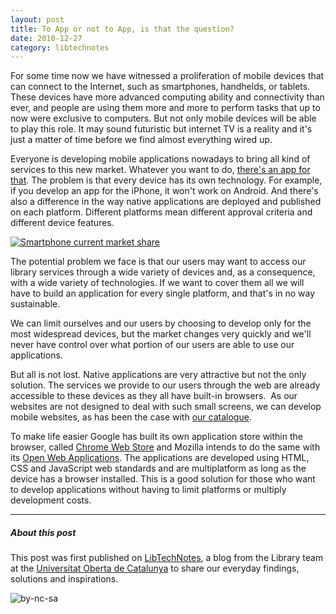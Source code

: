 ```yaml
---
layout: post
title: To App or not to App, is that the question?
date: 2010-12-27
category: libtechnotes
---
```


For some time now we have witnessed a proliferation of mobile devices that can connect to the Internet, such as smartphones, handhelds, or tablets. These devices have more advanced computing ability and connectivity than ever, and people are using them more and more to perform tasks that up to now were exclusive to computers. But not only mobile devices will be able to play this role. It may sound futuristic but internet TV is a reality and it's just a matter of time before we find almost everything wired up.

Everyone is developing mobile applications nowadays to bring all kind of services to this new market. Whatever you want to do, [there's an app for that](http://www.youtube.com/watch?v=EhkxDIr0y2U). The problem is that every device has its own technology. For example, if you develop an app for the iPhone, it won't work on Android. And there's also a difference in the way native applications are deployed and published on each platform. Different platforms mean different approval criteria and different device features.

[![Smartphone current market share](http://labs.biblioteca.uoc.edu/blog/wp-content/uploads/2010/12/Smartphone_share_current.png)](http://labs.biblioteca.uoc.edu/blog/wp-content/uploads/2010/12/Smartphone_share_current.png)

The potential problem we face is that our users may want to access our library services through a wide variety of devices and, as a consequence, with a wide variety of technologies. If we want to cover them all we will have to build an application for every single platform, and that's in no way sustainable.

We can limit ourselves and our users by choosing to develop only for the most widespread devices, but the market changes very quickly and we'll never have control over what portion of our users are able to use our applications.

But all is not lost. Native applications are very attractive but not the only solution. The services we provide to our users through the web are already accessible to these devices as they all have built-in browsers.  As our websites are not designed to deal with such small screens, we can develop mobile websites, as has been the case with [our catalogue](http://m.cataleg.uoc.edu/).

To make life easier Google has built its own application store within the browser, called [Chrome Web Store](https://chrome.google.com/webstore) and Mozilla intends to do the same with its [Open Web Applications](https://apps.mozillalabs.com/). The applications are developed using HTML, CSS and JavaScript web standards and are multiplatform as long as the device has a browser installed. This is a good solution for those who want to develop applications without having to limit platforms or multiply development costs.

---

##### About this post

This post was first published on [LibTechNotes](http://labs.biblioteca.uoc.edu/), a blog from the Library team at the [Universitat Oberta de Catalunya](http://www.uoc.edu/) to share our everyday findings, solutions and inspirations.

![by-nc-sa](http://i.creativecommons.org/l/by-nc-sa/3.0/88x31.png)